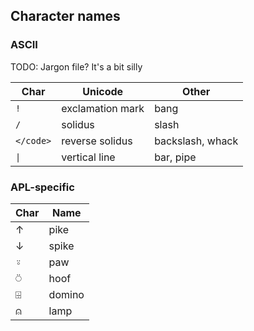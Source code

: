 ## Character names

### ASCII

TODO: Jargon file? It's a bit silly

| Char | Unicode | Other |
|------|---------|-------|
| `!` | exclamation mark | bang |
| `/` | solidus | slash |
| <code>\</code> | reverse solidus | backslash, whack |
| <code>&#124;</code> | vertical line | bar, pipe |

### APL-specific

| Char | Name |
|------|------|
| ↑ | pike |
| ↓ | spike |
| ⍤ | paw |
| ⍥ | hoof |
| ⌹ | domino |
| ⍝ | lamp |

